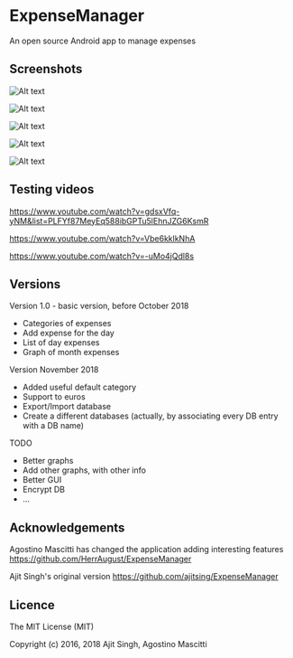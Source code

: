 # ExpenseManager
An open source Android app to manage expenses

## Screenshots

![Alt text](https://github.com/ajitsing/ScreenShots/blob/master/em_new_expense.png)

![Alt text](https://github.com/ajitsing/ScreenShots/blob/master/em_today.png)

![Alt text](https://github.com/ajitsing/ScreenShots/blob/master/em_navigation.png)

![Alt text](https://github.com/ajitsing/ScreenShots/blob/master/em_week.png)

![Alt text](https://github.com/ajitsing/ScreenShots/blob/master/em_month_graph.png)

## Testing videos
https://www.youtube.com/watch?v=gdsxVfq-yNM&list=PLFYf87MeyEq588ibGPTu5lEhnJZG6KsmR

https://www.youtube.com/watch?v=Vbe6kklkNhA

https://www.youtube.com/watch?v=-uMo4jQdl8s

## Versions
Version 1.0 - basic version, before October 2018
- Categories of expenses
- Add expense for the day
- List of day expenses
- Graph of month expenses

Version November 2018
- Added useful default category
- Support to euros
- Export/Import database
- Create a different databases (actually, by associating every DB entry with a DB name)

TODO
- Better graphs
- Add other graphs, with other info
- Better GUI
- Encrypt DB
- ...

## Acknowledgements
Agostino Mascitti has changed the application adding interesting features
	https://github.com/HerrAugust/ExpenseManager

Ajit Singh's original version
	https://github.com/ajitsing/ExpenseManager

## Licence

The MIT License (MIT)

Copyright (c) 2016, 2018 Ajit Singh, Agostino Mascitti
